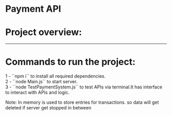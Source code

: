 # Payment API

<h1>Project overview: </h1>
<p> </p>

<hr>
<h1>Commands to run the project:</h1>
1 - ``npm i`` to install all required dependencies.
<br>
2 - ``node Main.js`` to start server.
<br>
3 - ``node TestPaymentSystem.js`` to test APIs via terminal.It has interface to interact with APIs and logic.
<br>
</hr>

<p> Note: In memory is used to store entries for transactions. so data will get deleted if server get stopped in between</p>







